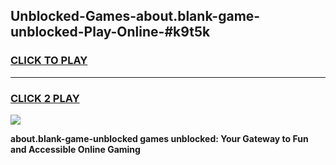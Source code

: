 
## Unblocked-Games-about.blank-game-unblocked-Play-Online-#k9t5k
<h3>
<a href="https://premium.freeplayer.one?title=about.blank-game-unblocked&ref=27F">CLICK TO PLAY</a></h3>
<hr>

<h3>
<a href="https://premium.freeplayer.one?title=about.blank-game-unblocked&ref=27F">CLICK 2 PLAY</a>
  
</h3>

<a href="https://premium.freeplayer.one?title=about.blank-game-unblocked&ref=27F"><img src="https://clearcache.store/games.png"></a>


**about.blank-game-unblocked games unblocked: Your Gateway to Fun and Accessible Online Gaming**
